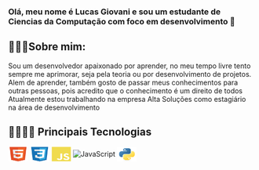 ### Olá, meu nome é Lucas Giovani e sou um estudante de Ciencias da Computação com foco em desenvolvimento 👋

## 🧑🏽‍💻Sobre mim:
<div>
  <p>
    Sou um desenvolvedor apaixonado por aprender, no meu tempo livre tento sempre me aprimorar, seja pela teoria ou por desenvolvimento de projetos. Alem de aprender, também gosto     de passar meus conhecimentos para outras pessoas, pois acredito que o conhecimento é um direito de todos<br>
    Atualmente estou trabalhando na empresa Alta Soluções como estagiário na área de desenvolvimento
  </p>
</div>

## 👨🏽‍💻🚀 Principais Tecnologias  
  
<div style="display: inline_block">
  <img align="center" alt="HTML" height="30" width="40" src="https://raw.githubusercontent.com/devicons/devicon/master/icons/html5/html5-original.svg">
  <img align="center" alt="CSS" height="30" width="40" src="https://raw.githubusercontent.com/devicons/devicon/master/icons/css3/css3-original.svg">
  <img align="center" alt="JavaScript" height="30" width="40" src="https://raw.githubusercontent.com/devicons/devicon/master/icons/javascript/javascript-plain.svg">
  <img align="center" alt="JavaScript" height="30" width="40" src="https://cdn.jsdelivr.net/gh/devicons/devicon/icons/bootstrap/bootstrap-plain-wordmark.svg" />  
  <img align="center" alt="Python" height="30" width="40" src="https://raw.githubusercontent.com/devicons/devicon/master/icons/python/python-original.svg">
</div><br>
<!--
**LucasGCLMartins/LucasGCLMartins** is a ✨ _special_ ✨ repository because its `README.md` (this file) appears on your GitHub profile.

Here are some ideas to get you started:

- 🔭 I’m currently working on ...
- 🌱 I’m currently learning ...
- 👯 I’m looking to collaborate on ...
- 🤔 I’m looking for help with ...
- 💬 Ask me about ...
- 📫 How to reach me: ...
- 😄 Pronouns: ...
- ⚡ Fun fact: ...
-->
